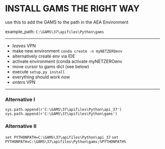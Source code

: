 
# INSTALL GAMS THE RIGHT WAY

use this to add the GAMS to the path in the AEA Environment

example_path: `C:\GAMS\37\apifiles\Python\gams`

-----------------------------------------------------
* *leaves* VPN
* make new environment `conda create -n myNETZEROenv`
*   alternatively create env via IDE
* activate environment (conda activate myNETZEROenv
* move cursor to gams dict (see below)
* execute `setup.py install`
* everything should work now
* *enters* VPN
 -----------------------------------------------------
 
###  Alternative I
`sys.path.append(r'C:\GAMS\37\apifiles\Python\api_37')
sys.path.append(r'C:\GAMS\37\apifiles\Python\gams')
`
### Alternative II

`set PYTHONPATH=C:\GAMS\37\apifiles\Python\api_37`
`set PYTHONPATH=C:\GAMS\37\apifiles\Python\gams;%PYTHONPATH%`

